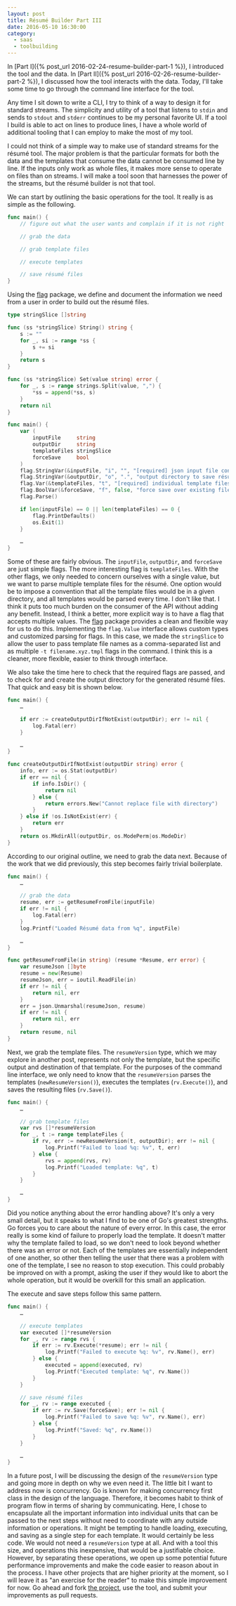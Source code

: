 ```yaml
---
layout: post
title: Résumé Builder Part III
date: 2016-05-10 16:30:00
category:
  - saas
  - toolbuilding
---
```


In [Part I]({% post_url 2016-02-24-resume-builder-part-1 %}), I introduced the
tool and the data. In [Part II]({% post_url 2016-02-26-resume-builder-part-2 %}),
I discussed how the tool interacts with the data. Today, I'll take some time to
go through the command line interface for the tool.<!--more-->

Any time I sit down to write a CLI, I try to think of a way to design it for
standard streams. The simplicity and utility of a tool that listens to `stdin`
and sends to `stdout` and `stderr` continues to be my personal favorite UI. If
a tool I build is able to act on lines to produce lines, I have a whole world of
additional tooling that I can employ to make the most of my tool.

I could not think of a simple way to make use of standard streams for the résumé
tool. The major problem is that the particular formats for both the data and the
templates that consume the data cannot be consumed line by line. If the inputs
only work as whole files, it makes more sense to operate on files than on streams.
I will make a tool soon that harnesses the power of the streams, but the résumé
builder is not that tool.

We can start by outlining the basic operations for the tool. It really is as simple
as the following.

```go
func main() {
	// figure out what the user wants and complain if it is not right

	// grab the data

	// grab template files

	// execute templates

	// save résumé files
}
```

Using the [flag](https://golang.org/pkg/flag/) package, we define and document
the information we need from a user in order to build out the résumé files.

```go
type stringSlice []string

func (ss *stringSlice) String() string {
	s := ""
	for _, si := range *ss {
		s += si
	}
	return s
}

func (ss *stringSlice) Set(value string) error {
	for _, s := range strings.Split(value, ",") {
		*ss = append(*ss, s)
	}
	return nil
}

func main() {
	var (
		inputFile     string
		outputDir     string
		templateFiles stringSlice
		forceSave     bool
	)
	flag.StringVar(&inputFile, "i", "", "[required] json input file containing résumé data")
	flag.StringVar(&outputDir, "o", ".", "output directory to save résumé files to")
	flag.Var(&templateFiles, "t", "[required] individual template files to generate résumés. For each template file 'resume.md.tmpl', an output file 'resume.md' will be created")
	flag.BoolVar(&forceSave, "f", false, "force save over existing files")
	flag.Parse()

	if len(inputFile) == 0 || len(templateFiles) == 0 {
		flag.PrintDefaults()
		os.Exit(1)
	}

	…
}
```

Some of these are fairly obvious. The `inputFile`, `outputDir`, and `forceSave`
are just simple flags. The more interesting flag is `templateFiles`. With the
other flags, we only needed to concern ourselves with a single value, but we
want to parse multiple template files for the résumé. One option would be to
impose a convention that all the template files would be in a given directory,
and all templates would be parsed every time. I don't like that. I think it puts
too much burden on the consumer of the API without adding any benefit. Instead,
I think a better, more explicit way is to have a flag that accepts multiple
values. The [flag](https://golang.org/pkg/flag/) package provides a clean and
flexible way for us to do this. Implementing the `flag.Value` interface allows
custom types and customized parsing for flags. In this case, we made the
`stringSlice` to allow the user to pass template file names as a comma-separated
list and as multiple `-t filename.xyz.tmpl` flags in the command. I think this
is a cleaner, more flexible, easier to think through interface.

We also take the time here to check that the required flags are passed, and to
check for and create the output directory for the generated résumé files. That
quick and easy bit is shown below.

```go
func main() {
	…

	if err := createOutputDirIfNotExist(outputDir); err != nil {
		log.Fatal(err)
	}

	…
}

func createOutputDirIfNotExist(outputDir string) error {
	info, err := os.Stat(outputDir)
	if err == nil {
		if info.IsDir() {
			return nil
		} else {
			return errors.New("Cannot replace file with directory")
		}
	} else if !os.IsNotExist(err) {
		return err
	}
	return os.MkdirAll(outputDir, os.ModePerm|os.ModeDir)
}
```

According to our original outline, we need to grab the data next. Because of
the work that we did previously, this step becomes fairly trivial boilerplate.

```go
func main() {
	…

	// grab the data
	resume, err := getResumeFromFile(inputFile)
	if err != nil {
		log.Fatal(err)
	}
	log.Printf("Loaded Résumé data from %q", inputFile)

	…
}

func getResumeFromFile(in string) (resume *Resume, err error) {
	var resumeJson []byte
	resume = new(Resume)
	resumeJson, err = ioutil.ReadFile(in)
	if err != nil {
		return nil, err
	}
	err = json.Unmarshal(resumeJson, resume)
	if err != nil {
		return nil, err
	}
	return resume, nil
}
```

Next, we grab the template files. The `resumeVersion` type, which we may explore
in another post, represents not only the template, but the specific output and
destination of that template. For the purposes of the command line interface, we
only need to know that the `resumeVersion` parses the templates
(`newResumeVersion()`), executes the templates (`rv.Execute()`), and saves the
resulting files (`rv.Save()`).

```go
func main() {
	…

	// grab template files
	var rvs []*resumeVersion
	for _, t := range templateFiles {
		if rv, err := newResumeVersion(t, outputDir); err != nil {
			log.Printf("Failed to load %q: %v", t, err)
		} else {
			rvs = append(rvs, rv)
			log.Printf("Loaded template: %q", t)
		}
	}

	…
}
```

Did you notice anything about the error handling above? It's only a very small
detail, but it speaks to what I find to be one of Go's greatest strengths. Go
forces you to care about the nature of every error. In this case, the error
really is some kind of failure to properly load the template. It doesn't matter
why the template failed to load, so we don't need to look beyond whether there
was an error or not. Each of the templates are essentially independent of one
another, so other then telling the user that there was a problem with one of the
template, I see no reason to stop execution. This could probably be improved on
with a prompt, asking the user if they would like to abort the whole operation,
but it would be overkill for this small an application.

The execute and save steps follow this same pattern.

```go
func main() {
	…

	// execute templates
	var executed []*resumeVersion
	for _, rv := range rvs {
		if err := rv.Execute(*resume); err != nil {
			log.Printf("Failed to execute %q: %v", rv.Name(), err)
		} else {
			executed = append(executed, rv)
			log.Printf("Executed template: %q", rv.Name())
		}
	}

	// save résumé files
	for _, rv := range executed {
		if err := rv.Save(forceSave); err != nil {
			log.Printf("Failed to save %q: %v", rv.Name(), err)
		} else {
			log.Printf("Saved: %q", rv.Name())
		}
	}

	…
}
```

In a future post, I will be discussing the design of the `resumeVersion` type
and going more in depth on why we even need it. The little bit I want to
address now is concurrency. Go is known for making concurrency first class in
the design of the language. Therefore, it becomes habit to think of program flow
in terms of sharing by communicating. Here, I chose to encapsulate all the
important information into individual units that can be passed to the next steps
without need to coordinate with any outside information or operations. It might
be tempting to handle loading, executing, and saving as a single step for each
template. It would certainly be less code. We would not need a `resumeVersion`
type at all. And with a tool this size, and operations this inexpensive, that
would be a justifiable choice. However, by separating these operations, we open
up some potential future performance improvements and make the code easier to
reason about in the process. I have other projects that are higher priority at
the moment, so I will leave it as "an exercise for the reader" to make this
simple improvement for now. Go ahead and fork [the project](https://github.com/jessecarl/resume/),
use the tool, and submit your improvements as pull requests.
